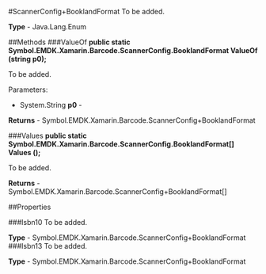 #ScannerConfig+BooklandFormat
To be added.

**Type** - Java.Lang.Enum

##Methods
###ValueOf
**public static Symbol.EMDK.Xamarin.Barcode.ScannerConfig.BooklandFormat ValueOf (string p0);**

To be added.

Parameters: 

* System.String **p0** - 

**Returns** - Symbol.EMDK.Xamarin.Barcode.ScannerConfig+BooklandFormat

###Values
**public static Symbol.EMDK.Xamarin.Barcode.ScannerConfig.BooklandFormat[] Values ();**

To be added.


**Returns** - Symbol.EMDK.Xamarin.Barcode.ScannerConfig+BooklandFormat[]

##Properties

###Isbn10
To be added.

**Type** - Symbol.EMDK.Xamarin.Barcode.ScannerConfig+BooklandFormat
###Isbn13
To be added.

**Type** - Symbol.EMDK.Xamarin.Barcode.ScannerConfig+BooklandFormat


